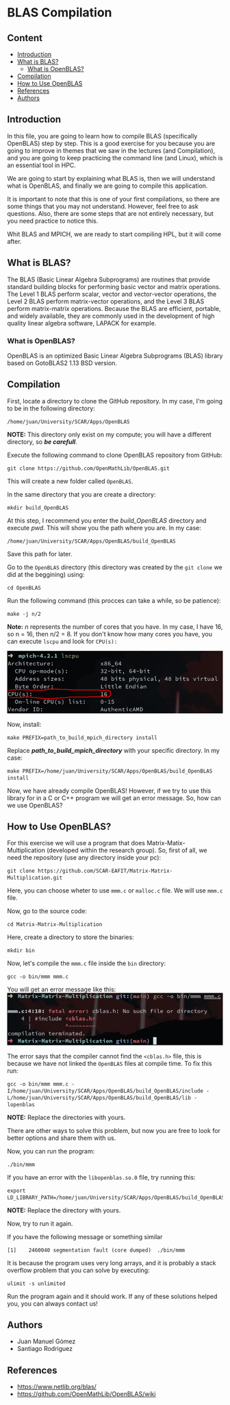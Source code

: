 # BLAS Compilation

## Content
- [Introduction](#introduction)
- [What is BLAS?](#what-is-blas)
    - [What is OpenBLAS?](#what-is-openblas)
- [Compilation](#compilation)
- [How to Use OpenBLAS](#how-to-use-openblas)
- [References](#references)
- [Authors](#authors)

## Introduction
In this file, you are going to learn how to compile BLAS (specifically OpenBLAS) step by step. This is a good exercise for you because you are going to improve in themes that we saw in the lectures (and Compilation), and you are going to keep practicing the command line (and Linux), which is an essential tool in HPC.

We are going to start by explaining what BLAS is, then we will understand what is OpenBLAS, and finally we are going to compile this application.

It is important to note that this is one of your first compilations, so there are some things that you may not understand. However, feel free to ask questions. Also, there are some steps that are not entirely necessary, but you need practice to notice this.

Whit BLAS and MPICH, we are ready to start compiling HPL, but it will come after.

## What is BLAS?
The BLAS (Basic Linear Algebra Subprograms) are routines that provide standard building blocks for performing basic vector and matrix operations. The Level 1 BLAS perform scalar, vector and vector-vector operations, the Level 2 BLAS perform matrix-vector operations, and the Level 3 BLAS perform matrix-matrix operations. Because the BLAS are efficient, portable, and widely available, they are commonly used in the development of high quality linear algebra software, LAPACK for example.

### What is OpenBLAS?
OpenBLAS is an optimized Basic Linear Algebra Subprograms (BLAS) library based on GotoBLAS2 1.13 BSD version.

## Compilation
First, locate a directory to clone the GitHub repository. In my case, I'm going to be in the following directory:
```
/home/juan/University/SCAR/Apps/OpenBLAS
```
**NOTE:** This directory only exist on my compute; you will have a different directory, so ***be carefull***. 

Execute the following command to clone OpenBLAS repository from GitHub:
```
git clone https://github.com/OpenMathLib/OpenBLAS.git
```
This will create a new folder called `OpenBLAS`.

In the same directory that you are create a directory:
```
mkdir build_OpenBLAS
```

At this step, I recommend you enter the *build_OpenBLAS* directory and execute *pwd*. This will show you the path where you are. In my case:
```
/home/juan/University/SCAR/Apps/OpenBLAS/build_OpenBLAS
```
Save this path for later.


Go to the `OpenBLAS` directory (this directory was created by the `git clone` we did at the beggining) using:
```
cd OpenBLAS
```

Run the following command (this procces can take a while, so be patience):
```
make -j n/2
```
**Note:** *n* represents the number of cores that you have. In my case, I have 16, so n = 16, then n/2 = 8. If you don't know how many cores you have, you can execute `lscpu` and look for `CPU(s):`

![alt text](Images/lscpu.png)


Now, install:
```
make PREFIX=path_to_build_mpich_directory install
```
Replace ***path_to_build_mpich_directory*** with your specific directory. In my case:
```
make PREFIX=/home/juan/University/SCAR/Apps/OpenBLAS/build_OpenBLAS install
```

Now, we have already compile OpenBLAS! However, if we try to use this library for in a C or C++ program we will get an error message. So, how can we use OpenBLAS?

## How to Use OpenBLAS?
For this exercise we will use a program that does Matrix-Matix-Multiplication (developed within the research group). So, first of all, we need the repository (use any directory inside your pc):
```
git clone https://github.com/SCAR-EAFIT/Matrix-Matrix-Multiplication.git
```
Here, you can choose wheter to use `mmm.c` or `malloc.c` file. We will use `mmm.c` file.

Now, go to the source code:
```
cd Matrix-Matrix-Multiplication
```

Here, create a directory to store the binaries:
```
mkdir bin
```

Now, let's compile the `mmm.c` file inside the `bin` directory:
```
gcc -o bin/mmm mmm.c
```
You will get an error message like this:
![alt text](Images/error.png)

The error says that the compiler cannot find the `<cblas.h>` file, this is because we have not linked the `OpenBLAS` files at compile time. To fix this run:
```
gcc -o bin/mmm mmm.c -I/home/juan/University/SCAR/Apps/OpenBLAS/build_OpenBLAS/include -L/home/juan/University/SCAR/Apps/OpenBLAS/build_OpenBLAS/lib -lopenblas
```
**NOTE:** Replace the directories with yours.

There are other ways to solve this problem, but now you are free to look for better options and share them with us.

Now, you can run the program:
```
./bin/mmm
```

If you have an error with the `libopenblas.so.0` file, try running this:
```
export LD_LIBRARY_PATH=/home/juan/University/SCAR/Apps/OpenBLAS/build_OpenBLAS/lib:$LD_LIBRARY_PATH
```
**NOTE:** Replace the directory with yours.

Now, try to run it again.

If you have the following message or something similar
```
[1]    2460040 segmentation fault (core dumped)  ./bin/mmm
```
It is because the program uses very long arrays, and it is probably a stack overflow problem that you can solve by executing:
```
ulimit -s unlimited
```
Run the program again and it should work. If any of these solutions helped you, you can always contact us!

## Authors
- Juan Manuel Gómez
- Santiago Rodriguez

## References

- https://www.netlib.org/blas/
- https://github.com/OpenMathLib/OpenBLAS/wiki